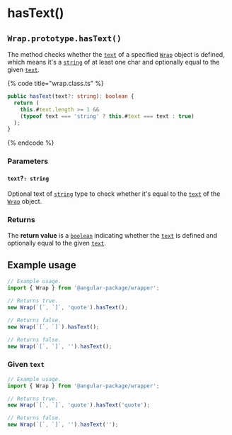 # hasText()

## `Wrap.prototype.hasText()`

The method checks whether the [`text`](../../accessors/text.md) of a specified [`Wrap`](broken-reference) object is defined, which means it's a [`string`](https://developer.mozilla.org/en-US/docs/Web/JavaScript/Reference/Global\_Objects/String) of at least one char and optionally equal to the given [`text`](hastext.md#text-string).

{% code title="wrap.class.ts" %}
```typescript
public hasText(text?: string): boolean {
  return (
    this.#text.length >= 1 &&
    (typeof text === 'string' ? this.#text === text : true)
  );
}
```
{% endcode %}

### Parameters

#### `text`?`: string`

Optional text of [`string`](https://developer.mozilla.org/en-US/docs/Web/JavaScript/Reference/Global\_Objects/String) type to check whether it's equal to the [`text`](../../accessors/text.md) of the [`Wrap`](../../overview.md) object.

### Returns

The **return value** is a [`boolean`](https://developer.mozilla.org/en-US/docs/Web/JavaScript/Reference/Global\_Objects/Boolean) indicating whether the [`text`](../../accessors/text.md) is defined and optionally equal to the given [`text`](hastext.md#text-string).

## Example usage

```typescript
// Example usage.
import { Wrap } from '@angular-package/wrapper';

// Returns true.
new Wrap(`[`, `]`, 'quote').hasText();

// Returns false.
new Wrap(`[`, `]`).hasText();

// Returns false.
new Wrap(`[`, `]`, '').hasText();
```

### Given `text`

```typescript
// Example usage.
import { Wrap } from '@angular-package/wrapper';

// Returns true.
new Wrap(`[`, `]`, 'quote').hasText('quote');

// Returns false.
new Wrap(`[`, `]`, '').hasText('');
```
